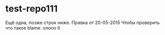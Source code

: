 # test-repo111
Ещё одна, позже строк ниже.
Правка от 20-05-2015 
Чтобы проверить что такое blame.
олооо
б
